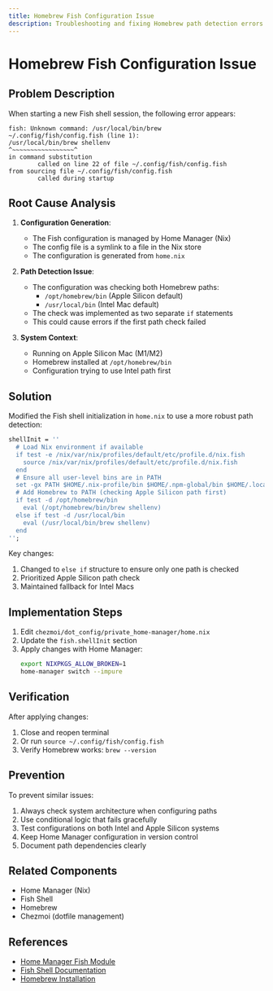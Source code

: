 ```yaml
---
title: Homebrew Fish Configuration Issue
description: Troubleshooting and fixing Homebrew path detection errors in Fish shell configuration
---
```


# Homebrew Fish Configuration Issue

## Problem Description
When starting a new Fish shell session, the following error appears:
```fish
fish: Unknown command: /usr/local/bin/brew
~/.config/fish/config.fish (line 1):
/usr/local/bin/brew shellenv
^~~~~~~~~~~~~~~~~~^
in command substitution
        called on line 22 of file ~/.config/fish/config.fish
from sourcing file ~/.config/fish/config.fish
        called during startup
```

## Root Cause Analysis
1. **Configuration Generation**:
   - The Fish configuration is managed by Home Manager (Nix)
   - The config file is a symlink to a file in the Nix store
   - The configuration is generated from `home.nix`

2. **Path Detection Issue**:
   - The configuration was checking both Homebrew paths:
     - `/opt/homebrew/bin` (Apple Silicon default)
     - `/usr/local/bin` (Intel Mac default)
   - The check was implemented as two separate `if` statements
   - This could cause errors if the first path check failed

3. **System Context**:
   - Running on Apple Silicon Mac (M1/M2)
   - Homebrew installed at `/opt/homebrew/bin`
   - Configuration trying to use Intel path first

## Solution
Modified the Fish shell initialization in `home.nix` to use a more robust path detection:

```nix
shellInit = ''
  # Load Nix environment if available
  if test -e /nix/var/nix/profiles/default/etc/profile.d/nix.fish
    source /nix/var/nix/profiles/default/etc/profile.d/nix.fish
  end
  # Ensure all user-level bins are in PATH
  set -gx PATH $HOME/.nix-profile/bin $HOME/.npm-global/bin $HOME/.local/bin $PATH
  # Add Homebrew to PATH (checking Apple Silicon path first)
  if test -d /opt/homebrew/bin
    eval (/opt/homebrew/bin/brew shellenv)
  else if test -d /usr/local/bin
    eval (/usr/local/bin/brew shellenv)
  end
'';
```

Key changes:
1. Changed to `else if` structure to ensure only one path is checked
2. Prioritized Apple Silicon path check
3. Maintained fallback for Intel Macs

## Implementation Steps
1. Edit `chezmoi/dot_config/private_home-manager/home.nix`
2. Update the `fish.shellInit` section
3. Apply changes with Home Manager:
   ```bash
   export NIXPKGS_ALLOW_BROKEN=1
   home-manager switch --impure
   ```

## Verification
After applying changes:
1. Close and reopen terminal
2. Or run `source ~/.config/fish/config.fish`
3. Verify Homebrew works: `brew --version`

## Prevention
To prevent similar issues:
1. Always check system architecture when configuring paths
2. Use conditional logic that fails gracefully
3. Test configurations on both Intel and Apple Silicon systems
4. Keep Home Manager configuration in version control
5. Document path dependencies clearly

## Related Components
- Home Manager (Nix)
- Fish Shell
- Homebrew
- Chezmoi (dotfile management)

## References
- [Home Manager Fish Module](https://nix-community.github.io/home-manager/options.html#opt-programs.fish.enable)
- [Fish Shell Documentation](https://fishshell.com/docs/current/index.html)
- [Homebrew Installation](https://docs.brew.sh/Installation)
